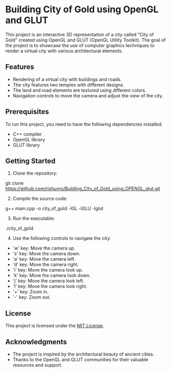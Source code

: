 
# Building City of Gold using OpenGL and GLUT

This project is an interactive 3D representation of a city called "City of Gold" created using OpenGL and GLUT (OpenGL Utility Toolkit). The goal of the project is to showcase the use of computer graphics techniques to render a virtual city with various architectural elements.

## Features

- Rendering of a virtual city with buildings and roads.
- The city features two temples with different designs.
- The land and road elements are textured using different colors.
- Navigation controls to move the camera and adjust the view of the city.

## Prerequisites

To run this project, you need to have the following dependencies installed:

- C++ compiler
- OpenGL library
- GLUT library

## Getting Started

1. Clone the repository:

git clone https://github.com/rishuvro/Building_City_of_Gold_using_OPENGL_glut.git


2. Compile the source code:

g++ main.cpp -o city_of_gold -lGL -lGLU -lglut


3. Run the executable:

./city_of_gold


4. Use the following controls to navigate the city:

- 'w' key: Move the camera up.
- 's' key: Move the camera down.
- 'a' key: Move the camera left.
- 'd' key: Move the camera right.
- 'i' key: Move the camera look up.
- 'k' key: Move the camera look down.
- 'j' key: Move the camera look left.
- 'l' key: Move the camera look right.
- '+' key: Zoom in.
- '-' key: Zoom out.

## License

This project is licensed under the [MIT License](LICENSE).

## Acknowledgments

- The project is inspired by the architectural beauty of ancient cities.
- Thanks to the OpenGL and GLUT communities for their valuable resources and support.

